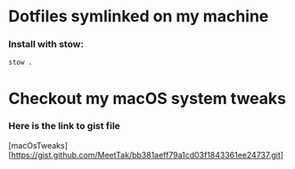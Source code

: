 # Dotfiles symlinked on my machine

### Install with stow:
```bash
stow .
```
# Checkout my macOS system tweaks
### Here is the link to gist file
[macOsTweaks][https://gist.github.com/MeetTak/bb381aeff79a1cd03f1843361ee24737.git]
